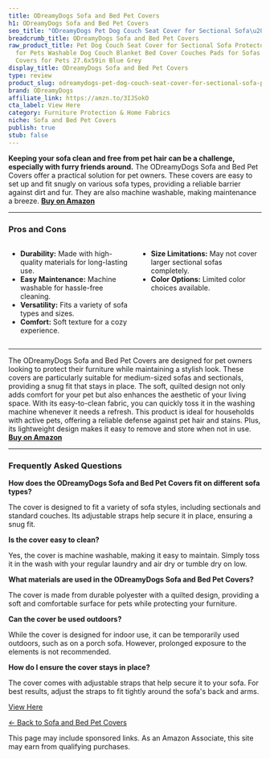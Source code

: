```yaml
---
title: ODreamyDogs Sofa and Bed Pet Covers
h1: ODreamyDogs Sofa and Bed Pet Covers
seo_title: "ODreamyDogs Pet Dog Couch Seat Cover for Sectional Sofa\u2026"
breadcrumb_title: ODreamyDogs Sofa and Bed Pet Covers
raw_product_title: Pet Dog Couch Seat Cover for Sectional Sofa Protector Sofa Covers
  for Pets Washable Dog Couch Blanket Bed Cover Couches Pads for Sofas Cats Furniture
  Covers for Pets 27.6x59in Blue Grey
display_title: ODreamyDogs Sofa and Bed Pet Covers
type: review
product_slug: odreamydogs-pet-dog-couch-seat-cover-for-sectional-sofa-protector-sofa-fc28ead3
brand: ODreamyDogs
affiliate_link: https://amzn.to/3IJSokO
cta_label: View Here
category: Furniture Protection & Home Fabrics
niche: Sofa and Bed Pet Covers
publish: true
stub: false
---
```


<div id="intro" class="full-width">
  <p><strong>Keeping your sofa clean and free from pet hair can be a challenge, especially with furry friends around.</strong> The ODreamyDogs Sofa and Bed Pet Covers offer a practical solution for pet owners. These covers are easy to set up and fit snugly on various sofa types, providing a reliable barrier against dirt and fur. They are also machine washable, making maintenance a breeze. <a href="https://amzn.to/3IJSokO" rel="nofollow sponsored noopener" target="_blank"><strong>Buy on Amazon</strong></a></p>
</div>

<hr />
<h3 id="pros-cons">Pros and Cons</h3>
<div class="pc-grid" style="display:grid;grid-template-columns:1fr 1fr;gap:16px;">
  <ul>
    <li><strong>Durability:</strong> Made with high-quality materials for long-lasting use.</li>
    <li><strong>Easy Maintenance:</strong> Machine washable for hassle-free cleaning.</li>
    <li><strong>Versatility:</strong> Fits a variety of sofa types and sizes.</li>
    <li><strong>Comfort:</strong> Soft texture for a cozy experience.</li>
  </ul>
  <ul>
    <li><strong>Size Limitations:</strong> May not cover larger sectional sofas completely.</li>
    <li><strong>Color Options:</strong> Limited color choices available.</li>
  </ul>
</div>
<hr />

<div class="full-width">
  <p>The ODreamyDogs Sofa and Bed Pet Covers are designed for pet owners looking to protect their furniture while maintaining a stylish look. These covers are particularly suitable for medium-sized sofas and sectionals, providing a snug fit that stays in place. The soft, quilted design not only adds comfort for your pet but also enhances the aesthetic of your living space. With its easy-to-clean fabric, you can quickly toss it in the washing machine whenever it needs a refresh. This product is ideal for households with active pets, offering a reliable defense against pet hair and stains. Plus, its lightweight design makes it easy to remove and store when not in use. <a href="https://amzn.to/3IJSokO" rel="nofollow sponsored noopener" target="_blank"><strong>Buy on Amazon</strong></a></p>
</div>

<hr />
<h3 id="faqs">Frequently Asked Questions</h3>

<p><strong>How does the ODreamyDogs Sofa and Bed Pet Covers fit on different sofa types?</strong></p>
<p>The cover is designed to fit a variety of sofa styles, including sectionals and standard couches. Its adjustable straps help secure it in place, ensuring a snug fit.</p>

<p><strong>Is the cover easy to clean?</strong></p>
<p>Yes, the cover is machine washable, making it easy to maintain. Simply toss it in the wash with your regular laundry and air dry or tumble dry on low.</p>

<p><strong>What materials are used in the ODreamyDogs Sofa and Bed Pet Covers?</strong></p>
<p>The cover is made from durable polyester with a quilted design, providing a soft and comfortable surface for pets while protecting your furniture.</p>

<p><strong>Can the cover be used outdoors?</strong></p>
<p>While the cover is designed for indoor use, it can be temporarily used outdoors, such as on a porch sofa. However, prolonged exposure to the elements is not recommended.</p>

<p><strong>How do I ensure the cover stays in place?</strong></p>
<p>The cover comes with adjustable straps that help secure it to your sofa. For best results, adjust the straps to fit tightly around the sofa's back and arms.</p>
<p><a class="btn" href="https://amzn.to/3IJSokO" target="_blank" rel="nofollow sponsored noopener">View Here</a></p>
<p><a href="/roundups/furniture-protection-home-fabrics/sofa-and-bed-pet-covers/">← Back to Sofa and Bed Pet Covers</a></p>
<aside class="disclosure">This page may include sponsored links. As an Amazon Associate, this site may earn from qualifying purchases.</aside>
